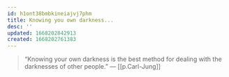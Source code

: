 ```yaml
---
id: h1ont38bmbkineiajvj7phm
title: Knowing you own darkness...
desc: ''
updated: 1668202842913
created: 1668202761383
---
```


> “Knowing your own darkness is the best method for dealing with the darknesses of other people.” ― [[p.Carl-Jung]]